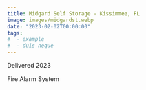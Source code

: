 ```yaml
---
title: Midgard Self Storage - Kissimmee, FL
image: images/midgardst.webp
date: "2023-02-02T00:00:00"
tags:
#  - example
#  - duis neque
---
```

Delivered 2023
<!-- more -->
Fire Alarm System
